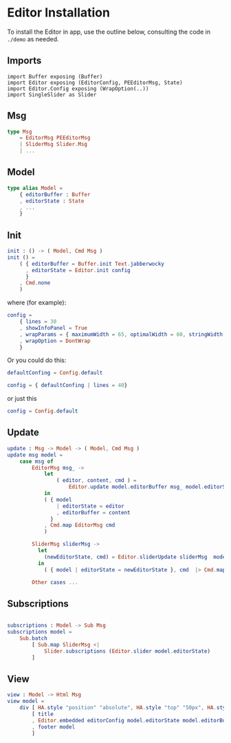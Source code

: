 # Editor Installation

To install the Editor in app, use the outline below, 
consulting the code in `./demo` as needed.

## Imports

```
import Buffer exposing (Buffer)
import Editor exposing (EditorConfig, PEEditorMsg, State)
import Editor.Config exposing (WrapOption(..))   
import SingleSlider as Slider
```

## Msg

```elm
type Msg
    = EditorMsg PEEditorMsg
    | SliderMsg Slider.Msg
    | ...
```

## Model

```elm
type alias Model =
    { editorBuffer : Buffer
    , editorState : State
    , ...
    }
```

## Init

```elm
init : () -> ( Model, Cmd Msg )
init () =
    ( { editorBuffer = Buffer.init Text.jabberwocky
      , editorState = Editor.init config
      }
    , Cmd.none
    )
```


where (for example):

```elm
config =
    { lines = 30
    , showInfoPanel = True
    , wrapParams = { maximumWidth = 65, optimalWidth = 60, stringWidth = String.length }
    , wrapOption = DontWrap
    }
```

Or you could do this:

```elm
defaultConfing = Config.default

config = { defaultConfing | lines = 40}
```

or just this

```elm
config = Config.default
```



## Update

```elm
update : Msg -> Model -> ( Model, Cmd Msg )
update msg model =
    case msg of
        EditorMsg msg_ ->
            let
                ( editor, content, cmd ) =
                    Editor.update model.editorBuffer msg_ model.editorState
            in
            ( { model
                | editorState = editor
                , editorBuffer = content
              }
            , Cmd.map EditorMsg cmd
            )

        SliderMsg sliderMsg ->
          let
            (newEditorState, cmd) = Editor.sliderUpdate sliderMsg  model.editorState model.editorBuffer
          in
            ( { model | editorState = newEditorState }, cmd  |> Cmd.map SliderMsg )

        Other cases ...
```

## Subscriptions

```elm

subscriptions : Model -> Sub Msg
subscriptions model =
    Sub.batch
        [ Sub.map SliderMsg <|
            Slider.subscriptions (Editor.slider model.editorState)
        ]
```

## View

```elm
view : Model -> Html Msg
view model =
    div [ HA.style "position" "absolute", HA.style "top" "50px", HA.style "left" "50px" ]
        [ title
        , Editor.embedded editorConfig model.editorState model.editorBuffer
        , footer model
        ]
```